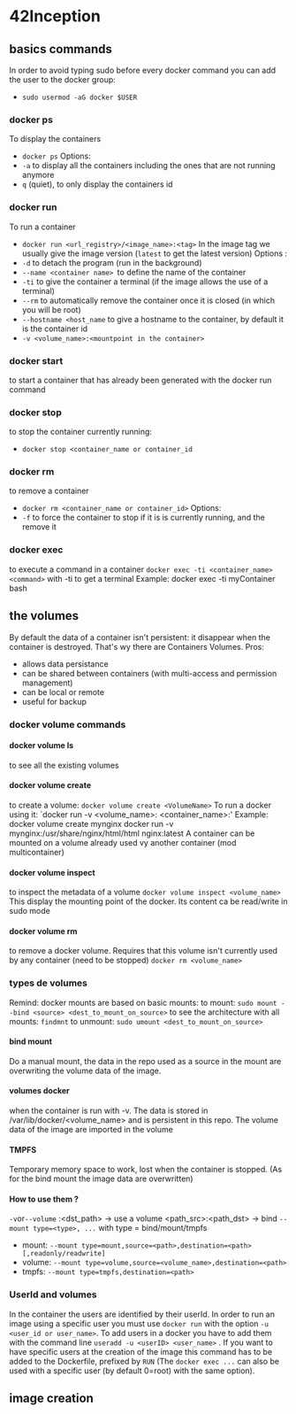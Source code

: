 # 42Inception

## basics commands

In order to avoid typing sudo before every docker command you can add the user to the docker group:
- `sudo usermod -aG docker $USER`

### docker ps
To display the containers
- `docker ps`
Options:
- `-a` to display all the containers including the ones that are not running anymore
- `q` (quiet), to only display the containers id

### docker run
To run a container
- `docker run <url_registry>/<image_name>:<tag>`
In the image tag we usually give the image version (`latest` to get the latest version)
Options :
- `-d` to detach the program (run in the background)
- `--name <container name> `to define the name of the container
- `-ti` to give the container a terminal (if the image allows the use of a terminal)
- `--rm` to automatically remove the container once it is closed (in which you will be root)
- `--hostname <host_name` to give a hostname to the container, by default it is the container id
- `-v <volume_name>:<mountpoint in the container>`

### docker start
to start a container that has already been generated with the docker run command

### docker stop
to stop the container currently running:
- `docker stop <container_name or container_id`

### docker rm
to remove a container
- `docker rm <container_name or container_id>`
Options:
- `-f` to force the container to stop if it is is currently running, and the remove it 

### docker exec
to execute a command in a container
`docker exec -ti <container_name> <command>` with -ti to get a terminal
Example: docker exec -ti myContainer bash

## the volumes

By default the data of a container isn't persistent: it disappear when the container is destroyed. That's wy there are Containers Volumes.
Pros:
- allows data persistance
- can be shared between containers (with multi-access and permission management)
- can be local or remote
- useful for backup

### docker volume commands
#### docker volume ls
to see all the existing volumes
#### docker volume create
to create a volume:
`docker volume create <VolumeName>`
To run a docker using it: 
`docker run -v <volume_name>:<mountpoint in the container> <container_name>:<tag>'
	Example:
	docker volume create mynginx
	docker run -v mynginx:/usr/share/nginx/html/html nginx:latest
A container can be mounted on a volume already used vy another container (mod multicontainer)
#### docker volume inspect
to inspect the metadata of a volume
`docker volume inspect <volume_name>`
This display the mounting point of the docker. Its content ca be read/write in sudo mode
#### docker volume rm
to remove a docker volume. Requires that this volume isn't currently used by any container (need to be stopped)
`docker rm <volume_name>`

### types de volumes
Remind: docker mounts are based on basic mounts:
	to mount: `sudo mount --bind <source> <dest_to_mount_on_source>`
	to see the architecture with all mounts: `findmnt`
	to unmount: `sudo umount <dest_to_mount_on_source>`
#### bind mount
Do a manual mount, the data in the repo used as a source in the mount are overwriting the volume data of the image. 
#### volumes docker
when the container is run with -v. The data is stored in /var/lib/docker/<volume_name> and is persistent in this repo. The volume data of the image are imported in the volume
#### TMPFS
Temporary memory space to work, lost when the container is stopped. (As for the bind mount the image data are overwritten)
#### How to use them ?
`-v`or`--volume`	<volume name>:<dst_path> -> use a volume
					<path_src>:<path_dst> -> bind
`--mount type=<type>, ...`	with type = bind/mount/tmpfs
- mount: `--mount type=mount,source=<path>,destination=<path>[,readonly/readwrite]`
- volume: `--mount type=volume,source=<volume_name>,destination=<path>`
- tmpfs: `--mount type=tmpfs,destination=<path>`

### UserId and volumes
In the container the users are identified by their userId. In order to run an image using a specific user you must use `docker run`  with the option `-u <user_id or user_name>`.
To add users in a docker you have to add them with the command line `useradd -u <userID> <user_name>` . If you want to have specific users at the creation of the image this command has to be added to the Dockerfile, prefixed by `RUN`
(The `docker exec ...` can also be used with a specific user (by default 0=root) with the same option).


## image creation